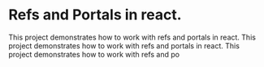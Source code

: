# Refs and Portals in react.

This project demonstrates how to work with refs and portals in react.
This project demonstrates how to work with refs and portals in react.
This project demonstrates how to work with refs and po